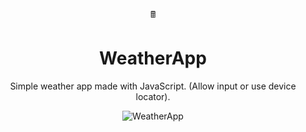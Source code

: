 <div align="center">🖩<div>
<h1 align="center">WeatherApp</h1>
<p align="center">Simple weather app made with JavaScript. (Allow input or use device locator).</p> 
<img alt="WeatherApp" src="https://user-images.githubusercontent.com/82126168/203391417-4276c819-6810-4111-aff5-fa534ca46cbb.png">

